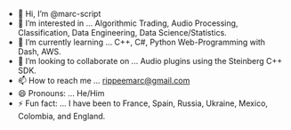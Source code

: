 - 👋 Hi, I’m @marc-script
- 👀 I’m interested in ... Algorithmic Trading, Audio Processing, Classification, Data Engineering, Data Science/Statistics.
- 🌱 I’m currently learning ... C++, C#, Python Web-Programming with Dash, AWS.
- 💞️ I’m looking to collaborate on ... Audio plugins using the Steinberg C++ SDK.
- 📫 How to reach me ... rippeemarc@gmail.com
- 😄 Pronouns: ... He/Him
- ⚡ Fun fact: ... I have been to France, Spain, Russia, Ukraine, Mexico, Colombia, and England.

<!---
marc-script/marc-script is a ✨ special ✨ repository because its `README.md` (this file) appears on your GitHub profile.
You can click the Preview link to take a look at your changes.
--->
